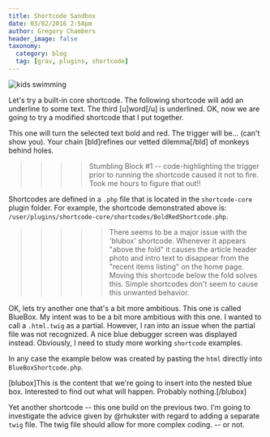 ```yaml
---
title: Shortcode Sandbox
date: 03/02/2016 2:58pm
author: Gregory Chambers
header_image: false
taxonomy:
  category: blog
  tag: [grav, plugins, shortcode]
---
```


![kids swimming](shortcodeKids.jpg)

Let's try a built-in core shortcode. The following shortcode will add an underline to some text. The third [u]word[/u] is underlined. OK, now we are going to try a modified shortcode that I put together.

This one will turn the selected text bold and red. The trigger will be... (can't show you). Your chain [bld]refines our vetted dilemma[/bld] of monkeys behind holes.

>>>>Stumbling Block #1 -- code-highlighting the trigger prior to running the shortcode caused it not to fire. Took me hours to figure that out!!

Shortcodes are defined in a `.php` file that is located in the `shortcode-core` plugin folder. For example, the shortcode demonstrated above is: `/user/plugins/shortcode-core/shortcodes/BoldRedShortcode.php`.

>>>>>There seems to be a major issue with the 'blubox' shortcode. Whenever it appears "above the fold" it causes the article header photo and intro text to disappear from the "recent items listing" on the home page. Moving this shortcode below the fold solves this. Simple shortcodes don't seem to cause this unwanted behavior.

OK, lets try another one that's a bit more ambitious. This one is called BlueBox. My intent was to be a bit more ambitious with this one. I wanted to call a `.html.twig` as a partial.  However, I ran into an issue when the partial file was not recognized. A nice blue debugger screen was displayed instead. Obviously, I need to study more working `shortcode` examples.

In any case the example below was created by pasting the `html` directly into `BlueBoxShortcode.php`.

[blubox]This is the content that we're going to insert into the nested blue box. Interested to find out what will happen. Probably nothing.[/blubox]

Yet another shortcode -- this one build on the previous two. I'm going to investigate the advice given by @rhukster with regard to adding a separate `twig` file. The twig file should allow for more complex coding. -- or not.
